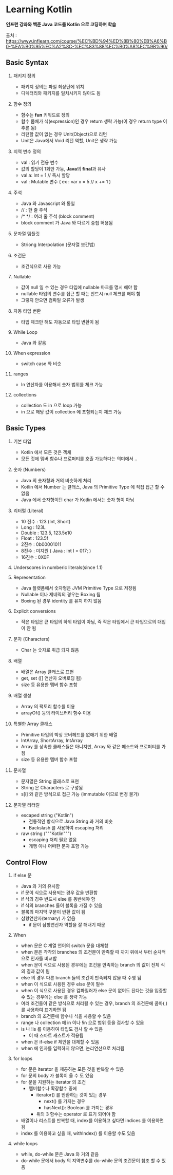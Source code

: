 Learning Kotlin
===============

**인프런 강좌와 백준 Java 코드를 Kotlin 으로 코딩하며 학습**

출처 : https://www.inflearn.com/course/%EC%BD%94%ED%8B%80%EB%A6%B0-%EA%B0%95%EC%A2%8C-%EC%83%88%EC%B0%A8%EC%9B%90/

Basic Syntax
------------

1.	패키지 정의

	-	패키지 정의는 파일 최상단에 위치
	-	디렉터리와 패키지를 일치시키지 않아도 됨

2.	함수 정의

	-	함수는 **fun** 키워드로 정의
	-	함수 몸체가 식(expression)인 경우 return 생략 가능(이 경우 return type 이 추론 됨)
	-	리턴할 값이 없는 경우 Unit(Object)으로 리턴
	-	Unit은 Java에서 Void 리턴 역할, Unit은 생략 가능

3.	지역 변수 정의

	-	val : 읽기 전용 변수
	-	값의 할당이 1회만 가능, **Java**의 **final**과 유사
	-	val a: Int = 1 // 즉시 할당
	-	val : Mutable 변수 ( ex : var x = 5 // x += 1 )

4.	주석

	-	Java 와 Javascript 와 동일
	-	// : 한 줄 주석
	-	/* */ : 여러 줄 주석 (block comment)
	-	block comment 가 Java 와 다르게 중첩 허용됨

5.	문자열 템플릿

	-	Striong Interpolation (문자열 보간법)

6.	조건문

	-	조건식으로 사용 가능

7.	Nullable

	-	값이 null 일 수 있는 경우 타입에 nullable 마크를 명시 해야 함
	-	nullable 타입의 변수를 접근 할 때는 반드시 null 체크를 해야 함
	-	그렇지 안으면 컴파일 오류가 발생

8.	자동 타입 변환

	-	타입 체크만 해도 자동으로 타입 변환이 됨

9.	While Loop

	-	Java 와 같음

10.	When expression

	-	switch case 와 비슷

11.	ranges

	-	In 연산자를 이용해서 숫자 법위를 체크 가능

12.	collections

	-	collection 도 in 으로 loop 가능
	-	in 으로 해당 값이 collection 에 포함되는지 체크 가능

Basic Types
-----------

1.	기본 타입

	-	Kotlin 에서 모든 것은 객체
	-	모든 것에 멤버 함수나 프로퍼티를 호출 가능하다는 의미에서 ..

2.	숫자 (Numbers)

	-	Java 의 숫자형과 거의 비슷하게 처리
	-	Kotlin 에서 Number 는 클래스, Java 의 Primitive Type 에 직접 접근 할 수 없음
	-	Java 에서 숫자형이던 char 가 Kotlin 에서는 숫자 형이 아님

3.	리터럴 (Literal)

	-	10 진수 : 123 (Int, Short)
	-	Long : 123L
	-	Double : 123.5, 123.5e10
	-	Float : 123.5f
	-	2진수 : 0b00001011
	-	8진수 : 미지원 ( Java : int I = 017; )
	-	16진수 : 0X0F

4.	Underscores in numberic literals(since 1.1)

5.	Representation

	-	Java 플랫폼에서 숫자형은 JVM Primitive Type 으로 저장됨
	-	Nullable 이나 제네릭의 경우는 Boxing 됨
	-	Boxing 된 경우 identity 를 유지 하지 않음

6.	Explicit conversions

	-	작은 타입은 큰 타입의 하위 타입이 아님, 즉 작은 타입에서 큰 타입으로의 대입이 안 됨

7.	문자 (Characters)

	-	Char 는 숫자로 취급 되지 않음

8.	배열

	-	배열은 Array 클래스로 표현
	-	get, set ([] 연산자 오버로딩 됨)
	-	size 등 유용한 멤버 함수 포함

9.	배열 생성

	-	Array 의 팩토리 함수를 이용
	-	arrayOf() 등의 라이브러리 함수 이용

10.	특별한 Array 클래스

	-	Primitive 타입의 박싱 오버헤드를 없애기 위한 배열
	-	IntArray, ShortArray, IntArray
	-	Array 를 상속한 클래스들은 아니지만, Array 와 같은 메소드와 프로퍼티를 가짐
	-	size 등 유용한 멤버 함수 포함

11.	문자열

	-	문자열은 String 클래스로 표현
	-	String 은 Characters 로 구성됨
	-	s[i] 와 같은 방식으로 접근 가능 (immutable 이므로 변경 불가)

12.	문자열 리터럴

	-	escaped string ("Kotlin")
		-	전통적인 방식으로 Java String 과 거의 비슷
		-	Backslash 를 사용하여 escaping 처리
	-	raw string ("""Kotlin""")
		-	escaping 처리 필요 없음
		-	개행 이나 어떠한 문자 포함 가능

Control Flow
------------

1.	if else 문

	-	Java 와 거의 유사함
	-	if 문이 식으로 사용되는 경우 값을 반환함
	-	if 식의 경우 반드시 else 를 동반해야 함
	-	if 식의 branches 들이 블록을 가질 수 있음
	-	블록의 마지막 구문이 반환 값이 됨
	-	삼항연산자(ternary) 가 없음
		-	if 문이 삼항연산자 역할을 잘 해내기 때문

2.	When

	-	when 문은 C 계열 언어의 switch 문을 대체함
	-	when 문은 각각의 branches 의 조건문이 만족할 때 까지 위에서 부터 순차적으로 인자를 비교함
	-	when 문이 식으로 사용된 경우에는 조건을 만족하는 branch 의 값이 전체 식의 결과 값이 됨
	-	else 의 경우 다른 branch 들의 조건이 만족되지 않을 때 수행 됨
	-	when 이 식으로 사용된 경우 else 문이 필수
	-	when 이 식으로 사용된 경우 컴파일러가 else 문이 없어도 된다는 것을 입증할 수 있는 경우에는 else 를 생략 가능
	-	여러 조건들이 같은 방식으로 처리될 수 있는 경우, branch 의 조건문에 콤마(,) 를 사용하여 표기하면 됨
	-	branch 의 조건문에 함수나 식을 사용할 수 있음
	-	range 나 collection 에 in 이나 !in 으로 범위 등을 검사할 수 있음
	-	is 나 !is 를 이용하여 타입도 검사 할 수 있음
		-	이 때 스마트 캐스트가 적용됨
	-	when 은 if-else if 체인을 대체할 수 있음
	-	when 에 인자를 입력하지 않으면, 논리연산으로 처리됨

3.	for loops

	-	for 문은 iterator 을 제공하는 모든 것을 반복할 수 있음
	-	for 문의 body 가 블록이 올 수 도 있음
	-	for 문을 지원하는 iterator 의 조건
		-	멤버함수나 확장함수 중에
			-	iterator() 를 반환하는 것이 있는 경우
				-	next() 를 가지는 경우
				-	hasNext(): Boolean 를 가지는 경우
			-	위의 3 함수는 operator 로 표기 되어야 함
	-	배열이나 리스트를 반복할 때, index를 이용하고 싶다면 indices 를 이용하면 됨
	-	index 를 이용하고 싶을 때, withIndex() 를 이용할 수도 있음

4.	while loops

	-	while, do-while 문은 Java 와 거의 같음
	-	do-while 문에서 body 의 지역변수를 do-while 문의 조건문이 참조 할 수 있음
